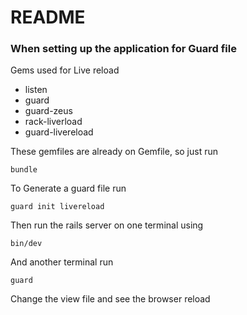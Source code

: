 # README

### When setting up the application for Guard file 

Gems used for Live reload
+ listen
+ guard
+ guard-zeus
+ rack-liverload
+ guard-livereload

These gemfiles are already on Gemfile, so just run

```bundle```

To Generate a guard file run

  ```guard init livereload```

Then run the rails server on one terminal using

  ```bin/dev```

And another terminal run

  ```guard```

  Change the view file and see the browser reload
